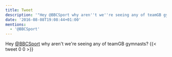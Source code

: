 ```yaml
---
title: Tweet
description: '"Hey @BBCSport why aren''t we''re seeing any of teamGB gymnasts?"'
date: '2016-08-08T19:08:44+01:00'
mentions:
  - '@BBCSport'
---
```

Hey [@BBCSport](https://twitter.com/@BBCSport) why aren't we're seeing any of teamGB gymnasts?
      {{< tweet 0 0 >}}
    
